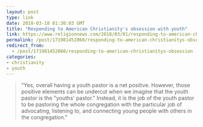 ```yaml
---
layout: post
type: link
date: 2018-03-18 01:30:03 GMT
title: "Responding to American Christianity's obsession with youth"
link: https://www.religionnews.com/2018/03/01/responding-to-american-christianitys-obsession-with-youth/
permalink: /post/171981452060/responding-to-american-christianitys-obsession
redirect_from: 
  - /post/171981452060/responding-to-american-christianitys-obsession
categories:
- christianity
- youth
---
```


<p><blockquote>"Yes, overall having a youth pastor is a net positive. However, those positive elements can be undercut when we imagine that the youth pastor is the "youths' pastor." Instead, it is the job of the youth pastor to be pastoring the whole congregation with the particular job of advocating, listening to, and connecting young people with others in the congregation."</blockquote></p>